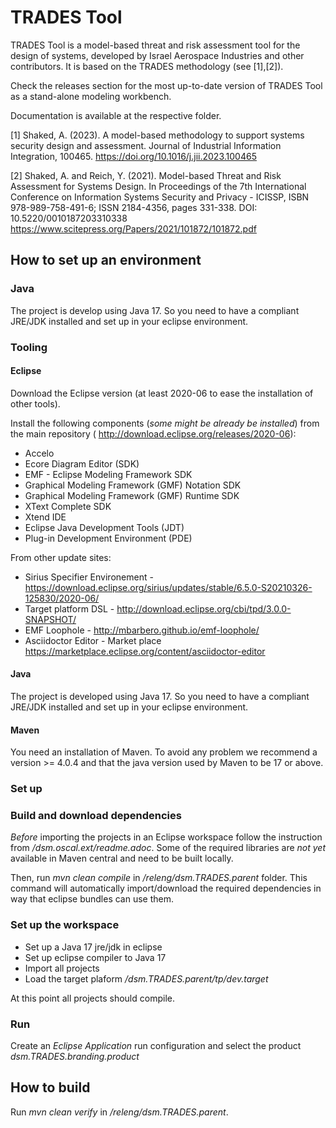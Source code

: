 # TRADES Tool

TRADES Tool is a model-based threat and risk assessment tool for the design of systems, developed by Israel Aerospace Industries and other contributors. It is based on the TRADES methodology (see [1],[2]).


Check the releases section for the most up-to-date version of TRADES Tool as a stand-alone modeling workbench.

Documentation is available at the respective folder.

[1] Shaked, A. (2023). A model-based methodology to support systems security design and assessment. Journal of Industrial Information Integration, 100465. https://doi.org/10.1016/j.jii.2023.100465

[2] Shaked, A. and Reich, Y. (2021). Model-based Threat and Risk Assessment for Systems Design. In Proceedings of the 7th International Conference on Information Systems Security and Privacy - ICISSP, ISBN 978-989-758-491-6; ISSN 2184-4356, pages 331-338. DOI: 10.5220/0010187203310338 https://www.scitepress.org/Papers/2021/101872/101872.pdf

## How to set up an environment

### Java

The project is develop using Java 17.
So you need to have a compliant JRE/JDK installed and set up in your eclipse environment.

### Tooling

#### Eclipse

Download the Eclipse version (at least 2020-06 to ease the installation of other tools).

Install the following components (_some might be already be installed_) from the main repository ( http://download.eclipse.org/releases/2020-06):

* Accelo
* Ecore Diagram Editor (SDK) 
* EMF - Eclipse Modeling Framework SDK
* Graphical Modeling Framework (GMF) Notation SDK
* Graphical Modeling Framework (GMF) Runtime SDK
* XText Complete SDK
* Xtend IDE
* Eclipse Java Development Tools (JDT)
* Plug-in Development Environment (PDE) 

From other update sites:

* Sirius Specifier Environement - https://download.eclipse.org/sirius/updates/stable/6.5.0-S20210326-125830/2020-06/
* Target platform DSL -  http://download.eclipse.org/cbi/tpd/3.0.0-SNAPSHOT/
* EMF Loophole - http://mbarbero.github.io/emf-loophole/
* Asciidoctor Editor - Market place https://marketplace.eclipse.org/content/asciidoctor-editor

#### Java

The project is developed using Java 17.
So you need to have a compliant JRE/JDK installed and set up in your eclipse environment.

#### Maven

You need an installation of Maven.
To avoid any problem we recommend a version >= 4.0.4 and that the java version used by Maven to be 17 or above.


### Set up

### Build and download dependencies

*Before* importing the projects in an Eclipse workspace follow the instruction from _/dsm.oscal.ext/readme.adoc_.
Some of the required libraries are *not yet* available in Maven central and need to be built locally.

Then, run  _mvn clean compile_ in _/releng/dsm.TRADES.parent_ folder.
This command will automatically import/download the required dependencies in way that eclipse bundles can use them.

### Set up the workspace

* Set up a Java 17 jre/jdk in eclipse
* Set up eclipse compiler to Java 17
* Import all projects
* Load the target plaform _/dsm.TRADES.parent/tp/dev.target_

At this point all projects should compile.

### Run

Create an _Eclipse Application_ run configuration and select the product _dsm.TRADES.branding.product_


## How to build

Run _mvn clean verify_ in _/releng/dsm.TRADES.parent_.






